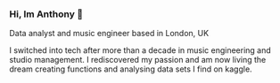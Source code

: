 ###    Hi, Im Anthony 🔭

Data analyst and music engineer based in London, UK

I switched into tech after more than a decade in music engineering and 
studio management. I
rediscovered my passion and am now  living the dream creating functions and analysing data sets I find on kaggle.




<!--
**Aolabode321/Aolabode321** is a ✨ _special_ ✨ repository because its `README.md` (this file) appears on your GitHub profile.

Here are some ideas to get you started:

- 🔭 I’m currently working on ...
- 🌱 I’m currently learning ...
- 👯 I’m looking to collaborate on ...
- 🤔 I’m looking for help with ...
- 💬 Ask me about ...
- 📫 How to reach me: ...
- 😄 Pronouns: ...
- ⚡ Fun fact: ...
-->
